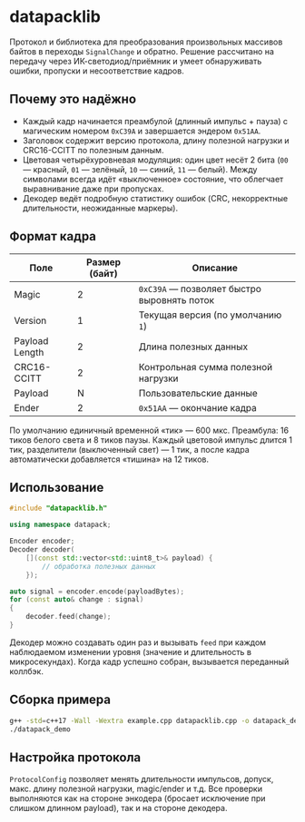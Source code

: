 # datapacklib

Протокол и библиотека для преобразования произвольных массивов байтов в переходы `SignalChange` и обратно. Решение рассчитано на передачу через ИК-светодиод/приёмник и умеет обнаруживать ошибки, пропуски и несоответствие кадров.

## Почему это надёжно

- Каждый кадр начинается преамбулой (длинный импульс + пауза) с магическим номером `0xC39A` и завершается эндером `0x51AA`.
- Заголовок содержит версию протокола, длину полезной нагрузки и CRC16-CCITT по полезным данным.
- Цветовая четырёхуровневая модуляция: один цвет несёт 2 бита (`00` — красный, `01` — зелёный, `10` — синий, `11` — белый). Между символами всегда идёт «выключенное» состояние, что облегчает выравнивание даже при пропусках.
- Декодер ведёт подробную статистику ошибок (CRC, некорректные длительности, неожиданные маркеры).

## Формат кадра

| Поле                | Размер (байт) | Описание                                      |
|---------------------|---------------|-----------------------------------------------|
| Magic               | 2             | `0xC39A` — позволяет быстро выровнять поток  |
| Version             | 1             | Текущая версия (по умолчанию `1`)             |
| Payload Length      | 2             | Длина полезных данных                         |
| CRC16-CCITT         | 2             | Контрольная сумма полезной нагрузки           |
| Payload             | N             | Пользовательские данные                       |
| Ender               | 2             | `0x51AA` — окончание кадра                    |

По умолчанию единичный временной «тик» — 600 мкс. Преамбула: 16 тиков белого света и 8 тиков паузы. Каждый цветовой импульс длится 1 тик, разделители (выключенный свет) — 1 тик, а после кадра автоматически добавляется «тишина» на 12 тиков.

## Использование

```cpp
#include "datapacklib.h"

using namespace datapack;

Encoder encoder;
Decoder decoder(
	[](const std::vector<std::uint8_t>& payload) {
		// обработка полезных данных
	});

auto signal = encoder.encode(payloadBytes);
for (const auto& change : signal)
{
	decoder.feed(change);
}
```

Декодер можно создавать один раз и вызывать `feed` при каждом наблюдаемом изменении уровня (значение и длительность в микросекундах). Когда кадр успешно собран, вызывается переданный коллбэк.

## Сборка примера

```bash
g++ -std=c++17 -Wall -Wextra example.cpp datapacklib.cpp -o datapack_demo
./datapack_demo
```

## Настройка протокола

`ProtocolConfig` позволяет менять длительности импульсов, допуск, макс. длину полезной нагрузки, magic/ender и т.д. Все проверки выполняются как на стороне энкодера (бросает исключение при слишком длинном payload), так и на стороне декодера.
